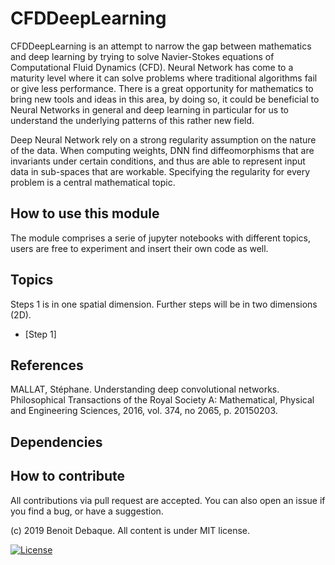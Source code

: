 # CFDDeepLearning

CFDDeepLearning is an attempt to narrow the gap between mathematics and deep learning by trying to solve Navier-Stokes equations of Computational Fluid Dynamics (CFD).
Neural Network has come to a maturity level where it can solve problems where traditional algorithms fail or give less performance. There is a great opportunity for mathematics to bring new tools and ideas in this area, by doing so, it could be beneficial to Neural Networks in general and deep learning in particular for us to understand the underlying patterns of this rather new field.

Deep Neural Network rely on a strong regularity assumption on the nature of the data. When computing weights, DNN find diffeomorphisms that are invariants under certain conditions, and thus are able to represent input data in sub-spaces that are workable. Specifying the regularity for every problem is a central mathematical topic.   

## How to use this module

The module comprises a serie of jupyter notebooks with different topics, users are free to experiment and insert their own code as well.

Topics
-------
Steps 1 is in one spatial dimension. Further steps will be in two dimensions (2D).
* [Step 1]

## References

MALLAT, Stéphane. Understanding deep convolutional networks. Philosophical Transactions of the Royal Society A: Mathematical, Physical and Engineering Sciences, 2016, vol. 374, no 2065, p. 20150203.

## Dependencies

## How to contribute

All contributions via pull request are accepted. You can also open an issue if you find a bug, or have a suggestion. 

(c) 2019 Benoit Debaque. All content is under MIT license.

[![License](https://img.shields.io/badge/license-MIT-green.svg)](https://opensource.org/licenses/MIT)
